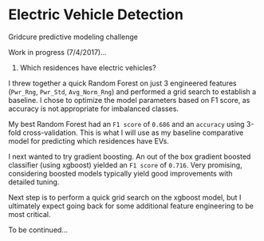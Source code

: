 # Electric Vehicle Detection
Gridcure predictive modeling challenge

Work in progress (7/4/2017)...

1. Which residences have electric vehicles?

I threw together a quick Random Forest on just 3 engineered features (`Pwr_Rng`, `Pwr_Std`, `Avg_Norm_Rng`) and performed a grid search to establish a baseline. I chose to optimize the model parameters based on F1 score, as accuracy is not appropriate for imbalanced classes.

My best Random Forest had an `F1 score` of `0.686` and an `accuracy` using 3-fold cross-validation. This is what I will use as my baseline comparative model for predicting which residences have EVs.

I next wanted to try gradient boosting. An out of the box gradient boosted classifier (using xgboost) yielded an `F1 score` of `0.716`. Very promising, considering boosted models typically yield good improvements with detailed tuning.

Next step is to perform a quick grid search on the xgboost model, but I ultimately expect going back for some additional feature engineering to be most critical.

To be continued...
